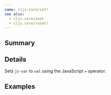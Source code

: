 ```yaml
---
name: cljs.core/set!
see also:
  - cljs.core/aset
  - cljs.core/reset!
---
```


## Summary

## Details

Sets `js-var` to `val` using the JavaScript `=` operator.

## Examples
